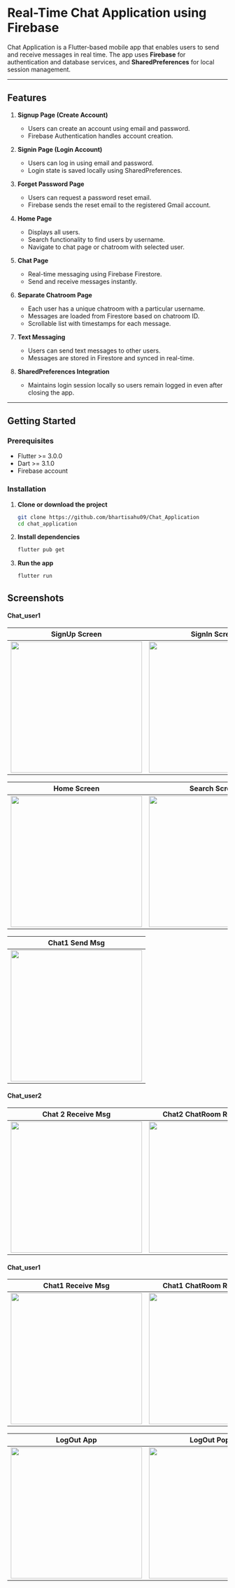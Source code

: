 # Real-Time Chat Application using Firebase

Chat Application is a Flutter-based mobile app that enables users to send and receive messages in real time. The app uses **Firebase** for authentication and database services, and **SharedPreferences** for local session management.

---

## Features

1. **Signup Page (Create Account)**
   - Users can create an account using email and password.
   - Firebase Authentication handles account creation.

2. **Signin Page (Login Account)**
   - Users can log in using email and password.
   - Login state is saved locally using SharedPreferences.

3. **Forget Password Page**
   - Users can request a password reset email.
   - Firebase sends the reset email to the registered Gmail account.

4. **Home Page**
   - Displays all users.
   - Search functionality to find users by username.
   - Navigate to chat page or chatroom with selected user.

5. **Chat Page**
   - Real-time messaging using Firebase Firestore.
   - Send and receive messages instantly.

6. **Separate Chatroom Page**
   - Each user has a unique chatroom with a particular username.
   - Messages are loaded from Firestore based on chatroom ID.
   - Scrollable list with timestamps for each message.

7. **Text Messaging**
   - Users can send text messages to other users.
   - Messages are stored in Firestore and synced in real-time.

8. **SharedPreferences Integration**
   - Maintains login session locally so users remain logged in even after closing the app.

---

## Getting Started

### Prerequisites

- Flutter >= 3.0.0  
- Dart >= 3.1.0  
- Firebase account  

### Installation

1. **Clone or download the project**
   ```bash
   git clone https://github.com/bhartisahu09/Chat_Application
   cd chat_application
   ```

2. **Install dependencies**
   ```bash
   flutter pub get
   ```

3. **Run the app**
   ```bash
   flutter run
   ```

## Screenshots


#### Chat_user1
| SignUp Screen | SignIn Screen | Forget Password | Reset Password |
|:---:|:---:|:---:|:---:|
| <img src="images/screenshots/1_signup_screen.png" width="300"> | <img src="images/screenshots/2_sigin_screen.png" width="300"> | <img src="images/screenshots/3_forget_password.png" width="300"> | <img src="images/screenshots/4_reset_pasword.png" width="300"> 

| Home Screen | Search Screen | Search User List | Search User |
|:---:|:---:|:---:|:---:|
| <img src="images/screenshots/5_chat1_user_homescreen.png" width="300"> | <img src="images/screenshots/6_chat1_search.png" width="300"> | <img src="images/screenshots/7_chat1_search_list.png" width="300"> | <img src="images/screenshots/8_chat1_search_user.png" width="300"> |

| Chat1 Send Msg | 
|:---:|
| <img src="images/screenshots/9_chat1_chatroom_send_msg.png" width="300"> | 

#### Chat_user2
| Chat 2 Receive Msg | Chat2 ChatRoom Receive Msg | Chat2 Send Msg to User1 |
|:---:|:---:|:---:|
| <img src="images/screenshots/10_chat1_chatroom2_see_send_msg.png" width="300"> | <img src="images/screenshots/10.1_chat2_chatroom_receive_msg.png" width="300"> | <img src="images/screenshots/11_chat2_chatroom_send_msg.png" width="300"> |

#### Chat_user1
| Chat1 Receive Msg | Chat1 ChatRoom Receive Msg |
|:---:|:---:|
| <img src="images/screenshots/12_chat1_receive_msg_from_chat2.png" width="300"> | <img src="images/screenshots/13_chat1_receive_msg_from_chat2_2.png" width="300"> |

| LogOut App | LogOut PopUp | LogOut and Navigate to login screen |
|:---:|:---:|:---:|
| <img src="images/screenshots/14_logout.png" width="300"> | <img src="images/screenshots/15_logout_popup_show.png" width="300"> | <img src="images/screenshots/16_logout_and_navigate_login_screen.png" width="300"> |

